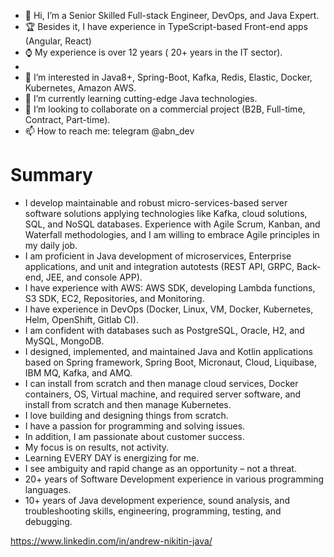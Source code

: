 - 👋 Hi, I’m a Senior Skilled Full-stack Engineer, DevOps, and Java Expert.
- 🏆 Besides it, I have experience in TypeScript-based Front-end apps (Angular, React)
- ⌚ My experience is over 12 years ( 20+ years in the IT sector).
- 
- 👀 I’m interested in Java8+, Spring-Boot, Kafka, Redis, Elastic, Docker, Kubernetes, Amazon AWS.
- 🌱 I’m currently learning cutting-edge Java technologies.
- 💞️ I’m looking to collaborate on a commercial project (B2B, Full-time, Contract, Part-time).
- 📫 How to reach me: telegram @abn_dev

# Summary
* I develop maintainable and robust micro-services-based server software solutions applying technologies like Kafka, cloud solutions, SQL, and NoSQL databases.
Experience with Agile Scrum, Kanban, and Waterfall methodologies, and I am willing to embrace Agile principles in my daily job.
* I am proficient in Java development of microservices, Enterprise applications, and unit and integration autotests (REST API, GRPC, Back-end, JEE, and console APP).
* I have experience with AWS: AWS SDK, developing Lambda functions, S3 SDK, EC2, Repositories, and Monitoring.
* I have experience in DevOps (Docker, Linux, VM, Docker, Kubernetes, Helm, OpenShift, Gitlab CI).
* I am confident with databases such as PostgreSQL, Oracle, H2, and MySQL, MongoDB.
* I designed, implemented, and maintained Java and Kotlin applications based on Spring framework, Spring Boot, Micronaut, Cloud, Liquibase, IBM MQ, Kafka, and AMQ.
* I can install from scratch and then manage cloud services, Docker containers, OS, Virtual machine, and required server software, and install from scratch and then manage Kubernetes.
* I love building and designing things from scratch.
* I have a passion for programming and solving issues.
* In addition, I am passionate about customer success.
* My focus is on results, not activity.
* Learning EVERY DAY is energizing for me.
* I see ambiguity and rapid change as an opportunity – not a threat.
* 20+ years of Software Development experience in various programming languages.
* 10+ years of Java development experience, sound analysis, and troubleshooting skills, engineering, programming, testing, and debugging.

https://www.linkedin.com/in/andrew-nikitin-java/

<!---
abn-dev-01/abn-dev-01 is a ✨ special ✨ repository because its `README.md` (this file) appears on your GitHub profile.
You can click the Preview link to take a look at your changes.
--->

